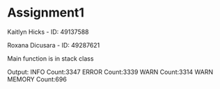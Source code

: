 # Assignment1

Kaitlyn Hicks - ID: 49137588

Roxana Dicusara - ID: 49287621

Main function is in stack class

Output:
INFO Count:3347
ERROR Count:3339
WARN Count:3314
WARN MEMORY Count:696
